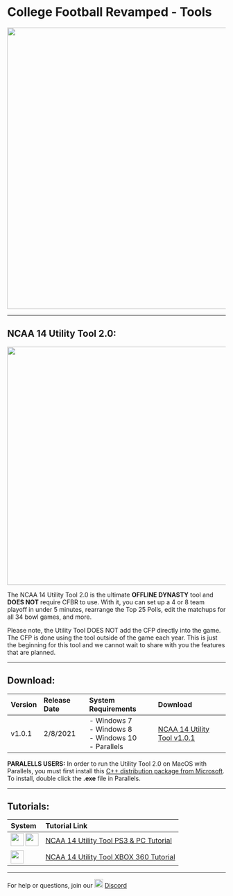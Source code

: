 # College Football Revamped - Tools

<p align="center">
  <img width="650" src="https://github.com/cfbrevamped/CFBR-Easy-Installer/blob/master/assets/images/CFBR.png">
</p>

---------
## NCAA 14 Utility Tool 2.0:

<p align="center">
  <img width="550" src="https://github.com/cfbrevamped/CFBR-Easy-Installer/blob/master/assets/images/utility-tool/4-team.PNG">
</p>

The NCAA 14 Utility Tool 2.0 is the ultimate **OFFLINE DYNASTY** tool and **DOES NOT** require CFBR to use. With it, you can set up a 4 or 8 team playoff in under 5 minutes, rearrange the Top 25 Polls, edit the matchups for all 34 bowl games, and more. 

Please note, the Utility Tool DOES NOT add the CFP directly into the game. The CFP is done using the tool outside of the game each year. This is just the beginning for this tool and we cannot wait to share with you the features that are planned.

---------
## Download:
| **Version** | **Release Date** | **System Requirements** | **Download** |
|:----|:----|:----|:----|
| v1.0.1 | 2/8/2021 | - Windows 7<br>- Windows 8<br>- Windows 10<br>- Parallels | [NCAA 14 Utility Tool v1.0.1](http://bit.ly/NCAA_UtilityTool)

**PARALELLS USERS:** In order to run the Utility Tool 2.0 on MacOS with Parallels, you must first install this [C++ distribution package from Microsoft](https://www.microsoft.com/en-in/download/details.aspx?id=5555). To install, double click the **.exe** file in Parallels.

---------
## Tutorials:

| **System** | **Tutorial Link** |
|:----|:----|
| <img height="30" src="https://raw.githubusercontent.com/cfbrevamped/CFBR-Easy-Installer/master/assets/images/PC.jpg"> <img height="30" src="https://raw.githubusercontent.com/cfbrevamped/CFBR-Easy-Installer/master/assets/images/PS3.png"> | [NCAA 14 Utility Tool PS3 & PC Tutorial](https://www.youtube.com/watch?v=pcJVEmalO5I)
| <img height="30" src="https://raw.githubusercontent.com/cfbrevamped/CFBR-Easy-Installer/master/assets/images/xbox-small.png"> | [NCAA 14 Utility Tool XBOX 360 Tutorial](https://youtu.be/0STocNpE7hc)

---------
For help or questions, join our <img width="20" src="https://logo-logos.com/wp-content/uploads/2018/03/Discord_icon.png"> [Discord](https://discord.com/invite/cfbr)
